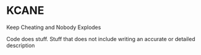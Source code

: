 # KCANE
Keep Cheating and Nobody Explodes

Code does stuff. Stuff that does not include writing an accurate or detailed description
